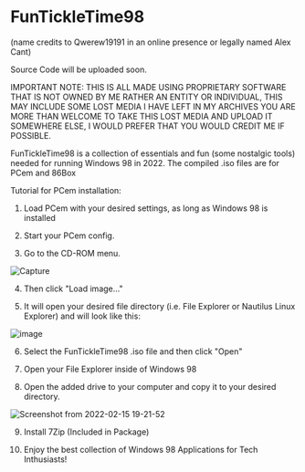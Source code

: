 # FunTickleTime98

(name credits to Qwerew19191 in an online presence or legally named Alex Cant)

Source Code will be uploaded soon.

IMPORTANT NOTE: THIS IS ALL MADE USING PROPRIETARY SOFTWARE THAT IS NOT OWNED BY ME RATHER AN ENTITY OR INDIVIDUAL, THIS MAY INCLUDE SOME LOST MEDIA I HAVE LEFT IN MY ARCHIVES YOU ARE MORE THAN WELCOME TO TAKE THIS LOST MEDIA AND UPLOAD IT SOMEWHERE ELSE, I WOULD PREFER THAT YOU WOULD CREDIT ME IF POSSIBLE.

FunTickleTime98 is a collection of essentials and fun (some nostalgic tools) needed for running Windows 98 in 2022.
The compiled .iso files are for PCem and 86Box

Tutorial for PCem installation:

1. Load PCem with your desired settings, as long as Windows 98 is installed

2. Start your PCem config.

3. Go to the CD-ROM menu.

![Capture](https://user-images.githubusercontent.com/58113779/154088238-885c0462-5241-4c08-9ff1-af16c9bdc7ca.PNG)

4. Then click "Load image..."

5. It will open your desired file directory (i.e. File Explorer or Nautilus Linux Explorer) and will look like this:

![image](https://user-images.githubusercontent.com/58113779/154090308-577b8d02-ca63-426c-aff3-0bdf5ae3623b.png)

6. Select the FunTickleTime98 .iso file and then click "Open"

7. Open your File Explorer inside of Windows 98

8. Open the added drive to your computer and copy it to your desired directory.

![Screenshot from 2022-02-15 19-21-52](https://user-images.githubusercontent.com/58113779/154093674-a907e9fb-9a95-4206-8dd7-d6e7c07b4778.png)

9. Install 7Zip (Included in Package)

10. Enjoy the best collection of Windows 98 Applications for Tech Inthusiasts!
